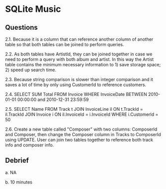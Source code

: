 # SQLite Music

## Questions

2.1. Because it is a column that can reference another column of another table so that both tables can be joined to perform queries.

2.2. As both tables have ArtistId, they can be joined together in case we need to perform a query with both album and artist.
In this way the Artist table contains the minimum necessary information to 1) save storage space; 2) speed up search time.

2.3. Because string comparison is slower than integer comparison and it saves a lot of time by only using CustomerId to reference customers.

2.4. SELECT SUM Total FROM Invoice WHERE InvoiceDate BETWEEN 2010-01-01 00:00:00 and 2010-12-31 23:59:59

2.5. SELECT Name FROM Track t JOIN InvoiceLine il ON t.TrackId = il.TrackId JOIN Invoice i ON il.InvoiceId = i.InvoiceId WHERE i.CustomerId = 50

2.6. Create a new table called "Composer" with two columns: ComposerId and Composer, then change the Composer column in Tracks to ComposerId using UPDATE.
User can join two tables together to reference both track info and composer info.

## Debrief

a. NA

b. 10 minutes
